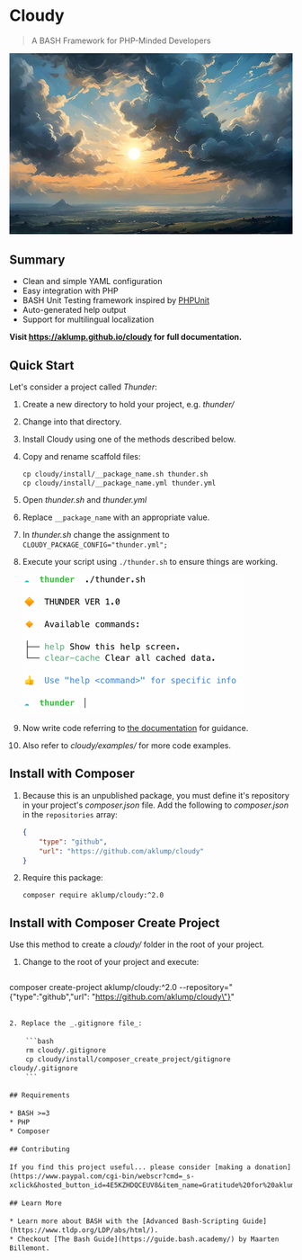 # Cloudy

> A BASH Framework for PHP-Minded Developers

![cloudy](images/hero_image.jpg)

## Summary

* Clean and simple YAML configuration
* Easy integration with PHP
* BASH Unit Testing framework inspired by [PHPUnit](https://phpunit.de)
* Auto-generated help output
* Support for multilingual localization

**Visit <https://aklump.github.io/cloudy> for full documentation.**

## Quick Start

Let's consider a project called _Thunder_:

1. Create a new directory to hold your project, e.g. _thunder/_
2. Change into that directory.
3. Install Cloudy using one of the methods described below.
4. Copy and rename scaffold files:
   ```shell
   cp cloudy/install/__package_name.sh thunder.sh
   cp cloudy/install/__package_name.yml thunder.yml
   ```
5. Open _thunder.sh_ and _thunder.yml_
7. Replace `__package_name` with an appropriate value.
6. In _thunder.sh_ change the assignment to `CLOUDY_PACKAGE_CONFIG="thunder.yml";`
8. Execute your script using `./thunder.sh` to ensure things are working.
   
   ![All Good](images/thunder_installed.png)
   
9. Now write code referring to [the documentation](https://aklump.github.io/cloudy/README.html) for guidance.
1. Also refer to _cloudy/examples/_ for more code examples.

## Install with Composer

1. Because this is an unpublished package, you must define it's repository in
   your project's _composer.json_ file. Add the following to _composer.json_ in
   the `repositories` array:
   
    ```json
    {
        "type": "github",
        "url": "https://github.com/aklump/cloudy"
    }
    ```
1. Require this package:
   
    ```
    composer require aklump/cloudy:^2.0
    ```

## Install with Composer Create Project

Use this method to create a _cloudy/_ folder in the root of your project.

1. Change to the root of your project and execute:

   ```shell
composer create-project aklump/cloudy:^2.0 --repository="{\"type\":\"github\",\"url\": \"https://github.com/aklump/cloudy\"}"
```

2. Replace the _.gitignore file_:

    ```bash
    rm cloudy/.gitignore
    cp cloudy/install/composer_create_project/gitignore cloudy/.gitignore
    ```

## Requirements

* BASH >=3
* PHP
* Composer

## Contributing

If you find this project useful... please consider [making a donation](https://www.paypal.com/cgi-bin/webscr?cmd=_s-xclick&hosted_button_id=4E5KZHDQCEUV8&item_name=Gratitude%20for%20aklump%2Fcloudy).

## Learn More

* Learn more about BASH with the [Advanced Bash-Scripting Guide](https://www.tldp.org/LDP/abs/html/).
* Checkout [The Bash Guide](https://guide.bash.academy/) by Maarten Billemont.
